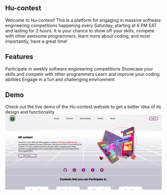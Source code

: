 ## Hu-contest
Welcome to Hu-contest! This is a platform for engaging in massive software engineering competitions happening every Saturday, starting at 6 PM EAT and lasting for 2 hours. It is your chance to show off your skills, compete with other awesome programmers, learn more about coding, and most importantly, have a great time!

## Features
Participate in weekly software engineering competitions
Showcase your skills and compete with other programmers
Learn and improve your coding abilities
Engage in a fun and challenging environment

## Demo
Check out the live demo of the Hu-contest website to get a better idea of its design and functionality
<img src="Screenshot from 2023-12-23 21-17-50.png">